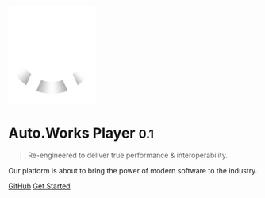 ![logo](_assets/image/autoworks.svg)

# Auto.Works Player <small>0.1</small>

> Re-engineered to deliver true performance & interoperability.

Our platform is about to bring the power of modern software to the industry.

[GitHub](https://github.com/docsifyjs/docsify/)
[Get Started](#autoworks-player)
